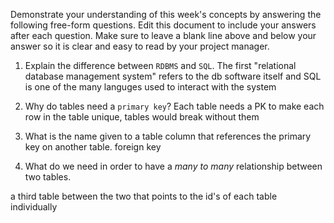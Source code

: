 Demonstrate your understanding of this week's concepts by answering the following free-form questions. Edit this document to include your answers after each question. Make sure to leave a blank line above and below your answer so it is clear and easy to read by your project manager.

1. Explain the difference between `RDBMS` and `SQL`.
The first "relational database management system" refers to the db software itself and SQL is one of the many languges used to interact with the system



2. Why do tables need a `primary key`?
Each table needs a PK to make each row in the table unique, tables would break without them



3. What is the name given to a table column that references the primary key on another table.
foreign key



4. What do we need in order to have a _many to many_ relationship between two tables.

a third table between the two that points to the id's of each table individually